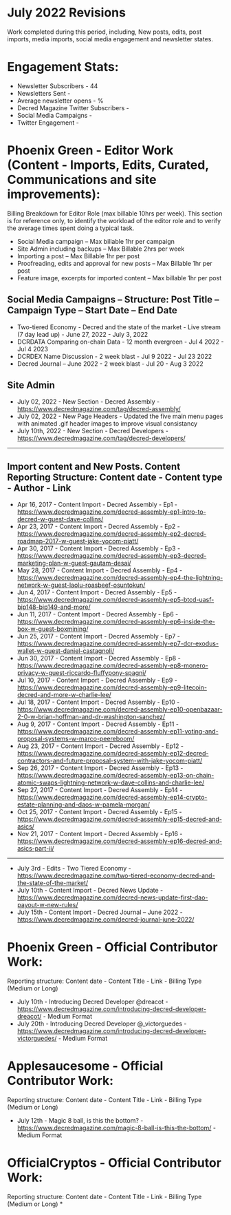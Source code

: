 # July 2022 Revisions
Work completed during this period, including, New posts, edits, post imports, media imports, social media engagement and newsletter states.

# Engagement Stats:
* Newsletter Subscribers - 44
* Newsletters Sent - 
* Average newsletter opens - %
* Decred Magazine Twitter Subscribers -
* Social Media Campaigns - 
* Twitter Engagement - 


# Phoenix Green - Editor Work (Content - Imports, Edits, Curated, Communications and site improvements):

Billing Breakdown for Editor Role (max billable 10hrs per week).
This section is for reference only, to identify the workload of the editor role and to verify the average times spent doing a typical task.
* Social Media campaign – Max billable 1hr per campaign
* Site Admin including backups – Max Billable 2hrs per week
* Importing a post – Max Billable 1hr per post
* Proofreading, edits and approval for new posts – Max Billable 1hr per post
* Feature image, excerpts for imported content – Max billable 1hr per post 

## Social Media Campaigns – Structure: Post Title – Campaign Type – Start Date – End Date
* Two-tiered Economy - Decred and the state of the market - Live stream (7 day lead up) - June 27, 2022 - July 3, 2022
* DCRDATA Comparing on-chain Data - 12 month evergreen - Jul 4 2022 - Jul 4 2023
* DCRDEX Name Discussion - 2 week blast - Jul 9 2022 - Jul 23 2022
* Decred Journal – June 2022 - 2 week blast - Jul 20 - Aug 3 2022

## Site Admin
* July 02, 2022 - New Section - Decred Assembly - https://www.decredmagazine.com/tag/decred-assembly/
* July 02, 2022 - New Page Headers - Updated the five main menu pages with animated .gif header images to improve visual consistancy
* July 10th, 2022 - New Section - Decred Developers - https://www.decredmagazine.com/tag/decred-developers/

---
## Import content and New Posts. Content Reporting Structure: Content date - Content type - Author - Link
* Apr 16, 2017 - Content Import - Decred Assembly - Ep1 - https://www.decredmagazine.com/decred-assembly-ep1-intro-to-decred-w-guest-dave-collins/
* Apr 23, 2017 - Content Import - Decred Assembly - Ep2 - https://www.decredmagazine.com/decred-assembly-ep2-decred-roadmap-2017-w-guest-jake-yocom-piatt/
* Apr 30, 2017 - Content Import - Decred Assembly - Ep3 - https://www.decredmagazine.com/decred-assembly-ep3-decred-marketing-plan-w-guest-gautam-desai/
* May 28, 2017 - Content Import - Decred Assembly - Ep4 - https://www.decredmagazine.com/decred-assembly-ep4-the-lightning-network-w-guest-laolu-roasbeef-osuntokun/
* Jun 4, 2017 - Content Import - Decred Assembly - Ep5 - https://www.decredmagazine.com/decred-assembly-ep5-btcd-uasf-bip148-bip149-and-more/
* Jun 11, 2017 - Content Import - Decred Assembly - Ep6 - https://www.decredmagazine.com/decred-assembly-ep6-inside-the-box-w-guest-boxmining/
* Jun 25, 2017 - Content Import - Decred Assembly - Ep7 - https://www.decredmagazine.com/decred-assembly-ep7-dcr-exodus-wallet-w-guest-daniel-castagnoli/
* Jun 30, 2017 - Content Import - Decred Assembly - Ep8 - https://www.decredmagazine.com/decred-assembly-ep8-monero-privacy-w-guest-riccardo-fluffypony-spagni/
* Jul 10, 2017 - Content Import - Decred Assembly - Ep9 - https://www.decredmagazine.com/decred-assembly-ep9-litecoin-decred-and-more-w-charlie-lee/
* Jul 18, 2017 - Content Import - Decred Assembly - Ep10 - https://www.decredmagazine.com/decred-assembly-ep10-openbazaar-2-0-w-brian-hoffman-and-dr-washington-sanchez/
* Aug 9, 2017 - Content Import - Decred Assembly - Ep11 - https://www.decredmagazine.com/decred-assembly-ep11-voting-and-proposal-systems-w-marco-peereboom/
* Aug 23, 2017 - Content Import - Decred Assembly - Ep12 - https://www.decredmagazine.com/decred-assembly-ep12-decred-contractors-and-future-proposal-system-with-jake-yocom-piatt/
* Sep 26, 2017 - Content Import - Decred Assembly - Ep13 - https://www.decredmagazine.com/decred-assembly-ep13-on-chain-atomic-swaps-lightning-network-w-dave-collins-and-charlie-lee/
* Sep 27, 2017 - Content Import - Decred Assembly - Ep14 - https://www.decredmagazine.com/decred-assembly-ep14-crypto-estate-planning-and-daos-w-pamela-morgan/
* Oct 25, 2017 - Content Import - Decred Assembly - Ep15 - https://www.decredmagazine.com/decred-assembly-ep15-decred-and-asics/
* Nov 21, 2017 - Content Import - Decred Assembly - Ep16 - https://www.decredmagazine.com/decred-assembly-ep16-decred-and-asics-part-ii/

---

* July 3rd - Edits - Two Tiered Economy - https://www.decredmagazine.com/two-tiered-economy-decred-and-the-state-of-the-market/
* July 10th - Content Import - Decred News Update - https://www.decredmagazine.com/decred-news-update-first-dao-payout-w-new-rules/
* July 15th - Content Import - Decred Journal – June 2022 - https://www.decredmagazine.com/decred-journal-june-2022/



# Phoenix Green - Official Contributor Work:
Reporting structure: Content date - Content Title - Link - Billing Type (Medium or Long)
* July 10th - Introducing Decred Developer @dreacot - https://www.decredmagazine.com/introducing-decred-developer-dreacot/ - Medium Format
* July 20th - Introducing Decred Developer @_victorguedes - https://www.decredmagazine.com/introducing-decred-developer-victorguedes/ - Medium Format

# Applesaucesome - Official Contributor Work:
Reporting structure: Content date - Content Title - Link - Billing Type (Medium or Long)
* July 12th - Magic 8 ball, is this the bottom? - https://www.decredmagazine.com/magic-8-ball-is-this-the-bottom/ - Medium Format

# OfficialCryptos - Official Contributor Work:
Reporting structure: Content date - Content Title - Link - Billing Type (Medium or Long)
* 



